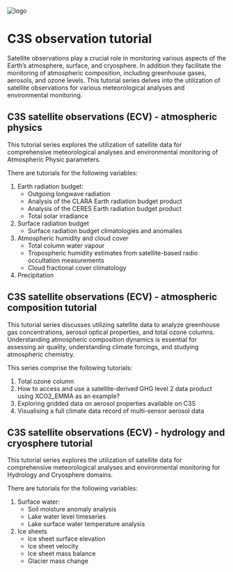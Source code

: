 ![logo](https://climate.copernicus.eu/sites/default/files/custom-uploads/branding/LogoLine_horizon_EC_Cop_ECMWF.png)

# C3S observation tutorial

Satellite observations play a crucial role in monitoring various aspects of the Earth’s atmosphere, surface, and cryosphere. In addition they facilitate the monitoring of atmospheric composition, including greenhouse gases, aerosols, and ozone levels. This tutorial series delves into the utilization of satellite observations for various meteorological analyses and environmental monitoring.

## C3S satellite observations (ECV) - atmospheric physics

This tutorial series explores the utilization of satellite data for comprehensive meteorological analyses and environmental monitoring of Atmospheric Physic parameters. 

There are tutorials for the following variables:

1. Earth radiation budget:  
   - Outgoing longwave radiation
   - Analysis of the CLARA Earth radiation budget product
   - Analysis of the CERES Earth radiation budget product
   - Total solar irradiance    
2. Surface radiation budget
   - Surface radiation budget climatologies and anomalies
3. Atmospheric humidity and cloud cover
   - Total column water vapour
   - Tropospheric humidity estimates from satellite-based radio occultation measurements
   - Cloud fractional cover climatology
4. Precipitation
    


## C3S satellite observations (ECV) - atmospheric composition tutorial

This tutorial series discusses utilizing satellite data to analyze greenhouse gas concentrations, aerosol optical properties, and total ozone columns. Understanding atmospheric composition dynamics is essential for assessing air quality, understanding climate forcings, and studying atmospheric chemistry.

This series comprise the following tutorials:

1. Total ozone column
2. How to access and use a satellite-derived GHG level 2 data product using XCO2_EMMA as an example?
3. Exploring gridded data on aerosol properties available on C3S
4. Visualising a full climate data record of multi-sensor aerosol data
     


## C3S satellite observations (ECV) - hydrology and cryosphere tutorial
This tutorial series explores the utilization of satellite data for comprehensive meteorological analyses and environmental monitoring for Hydrology and Cryosphere domains. 

There are tutorials for the following variables:

1. Surface water:  
   - Soil moisture anomaly analysis
   - Lake water level timeseries
   - Lake surface water temperature analysis
2. Ice sheets
   - Ice sheet surface elevation
   - Ice sheet velocity
   - Ice sheet mass balance
   - Glacier mass change

     




   
